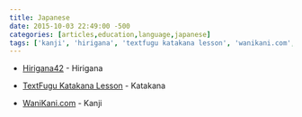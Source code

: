 ```yaml
---
title: Japanese
date: 2015-10-03 22:49:00 -500
categories: [articles,education,language,japanese]
tags: ['kanji', 'hirigana', 'textfugu katakana lesson', 'wanikani.com', 'hirigana42', 'katakana']
---
```


-   [Hirigana42](http://www.tofugu.com/japanese-resources-old/hiragana42) - Hirigana

-   [TextFugu Katakana Lesson](http://textfugu.com/season-3/learn-katakana) - Katakana

-   [WaniKani.com](http://wanikani.com) - Kanji

